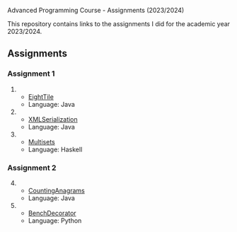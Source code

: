 Advanced Programming Course - Assignments (2023/2024)

This repository contains links to the assignments I did for the academic year 2023/2024.

## Assignments
### Assignment 1
1. - [EightTile](https://github.com/DadeOrsu/EightTile)
   - Language: Java
   
2. - [XMLSerialization](https://github.com/DadeOrsu/XMLSerialization)
   - Language: Java

3. - [Multisets](https://github.com/DadeOrsu/MultiSets)
   - Language: Haskell
   
### Assignment 2
4. - [CountingAnagrams](https://github.com/DadeOrsu/CountingAnagrams)
   - Language: Java

5. - [BenchDecorator](https://github.com/DadeOrsu/BenchDecorator)
   - Language: Python

